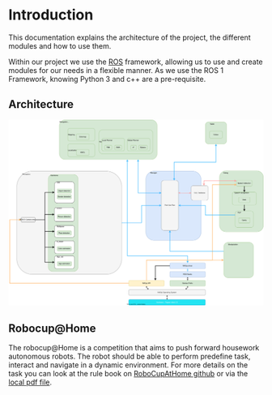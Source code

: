 # Introduction

This documentation explains the architecture of the project, the different modules and how to use them.

Within our project we use the [ROS](https://www.ros.org/) framework, allowing us to use and create modules for our needs in a flexible manner.
As we use the ROS 1 Framework, knowing Python 3 and c++ are a pre-requisite.


## Architecture
![Alt text](assets/architecture_robobreizh.svg)

## Robocup@Home
The robocup@Home is a competition that aims to push forward housework autonomous robots.
The robot should be able to perform predefine task, interact and navigate in a dynamic environment.
For more details on the task you can look at the rule book on [RoboCupAtHome github](https://github.com/RoboCupAtHome/RuleBook) or via the [local pdf file](assets/RuleBook_master.pdf).